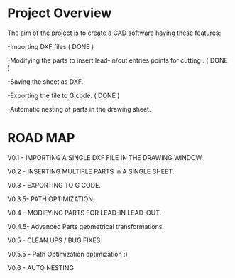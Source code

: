 # Project Overview #
The aim of the project is to create a CAD software having these features:

-Importing DXF files.( DONE )

-Modifying the parts to insert lead-in/out entries points for cutting . ( DONE )

-Saving the sheet as DXF.

-Exporting the file to G code. ( DONE )

-Automatic nesting of parts in the drawing sheet.


# ROAD MAP #


V0.1 - IMPORTING A SINGLE DXF FILE IN THE DRAWING WINDOW.

V0.2 - INSERTING MULTIPLE PARTS in A SINGLE SHEET.

V0.3 -  EXPORTING TO G CODE.

V0.3.5-  PATH OPTIMIZATION.

V0.4 - MODIFYING PARTS FOR LEAD-IN LEAD-OUT.

V0.4.5-  Advanced Parts geometrical transformations.

V0.5 - CLEAN UPS / BUG FIXES

V0.5.5 - Path Optimization optimization :)

V0.6 - AUTO NESTING